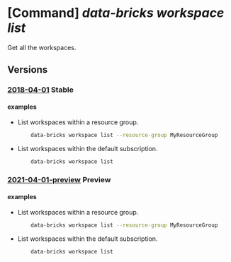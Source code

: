 # [Command] _data-bricks workspace list_

Get all the workspaces.

## Versions

### [2018-04-01](/Resources/mgmt-plane/L3N1YnNjcmlwdGlvbnMve30vcHJvdmlkZXJzL21pY3Jvc29mdC5kYXRhYnJpY2tzL3dvcmtzcGFjZXM=/2018-04-01.xml) **Stable**

<!-- mgmt-plane /subscriptions/{}/providers/microsoft.databricks/workspaces 2018-04-01 -->
<!-- mgmt-plane /subscriptions/{}/resourcegroups/{}/providers/microsoft.databricks/workspaces 2018-04-01 -->

#### examples

- List workspaces within a resource group.
    ```bash
        data-bricks workspace list --resource-group MyResourceGroup
    ```

- List workspaces within the default subscription.
    ```bash
        data-bricks workspace list
    ```

### [2021-04-01-preview](/Resources/mgmt-plane/L3N1YnNjcmlwdGlvbnMve30vcHJvdmlkZXJzL21pY3Jvc29mdC5kYXRhYnJpY2tzL3dvcmtzcGFjZXM=/2021-04-01-preview.xml) **Preview**

<!-- mgmt-plane /subscriptions/{}/providers/microsoft.databricks/workspaces 2021-04-01-preview -->
<!-- mgmt-plane /subscriptions/{}/resourcegroups/{}/providers/microsoft.databricks/workspaces 2021-04-01-preview -->

#### examples

- List workspaces within a resource group.
    ```bash
        data-bricks workspace list --resource-group MyResourceGroup
    ```

- List workspaces within the default subscription.
    ```bash
        data-bricks workspace list
    ```
